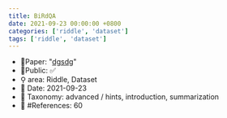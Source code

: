 ```yaml
---
title: BiRdQA
date: 2021-09-23 00:00:00 +0800
categories: ['riddle', 'dataset']
tags: ['riddle', 'dataset']
---
```


- 📙Paper: "[dgsdg](dsgfdhgf)"
- 🔑Public: ✅
- ⚲ area: Riddle, Dataset
- 📅 Date: 2021-09-23
- 🔎 Taxonomy: advanced / hints, introduction, summarization
- 📝 #References: 60
